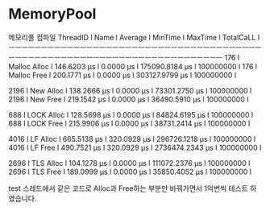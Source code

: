 # MemoryPool
메모리풀 컴파일
ThreadID      l Name              l Average                l MinTime                l MaxTime                l TotalCaLL l
ㅡㅡㅡㅡㅡㅡㅡㅡㅡㅡㅡㅡㅡㅡㅡㅡㅡㅡㅡㅡㅡㅡㅡㅡㅡㅡㅡㅡㅡㅡㅡㅡㅡㅡㅡㅡㅡㅡㅡㅡㅡㅡㅡㅡㅡㅡㅡㅡㅡㅡㅡㅡㅡㅡㅡㅡㅡㅡㅡㅡㅡㅡㅡㅡㅡㅡㅡㅡㅡㅡㅡㅡ
 176          l Malloc Alloc      l 146.6203            μs l 0.0000              μs l 175090.8184         μs l 100000000  l
 176          l Malloc Free       l 200.1771            μs l 0.0000              μs l 303127.9799         μs l 100000000  l

 2196         l New Alloc         l 138.2666            μs l 0.0000              μs l 73301.2750          μs l 100000000  l
 2196         l New Free          l 219.1542            μs l 0.0000              μs l 36490.5910          μs l 100000000  l

 688          l LOCK Alloc        l 128.5698            μs l 0.0000              μs l 84824.6195          μs l 100000000  l
 688          l LOCK Free         l 215.9906            μs l 0.0000              μs l 38731.2414          μs l 100000000  l

 4016         l LF Alloc          l 665.5138            μs l 320.0929            μs l 296726.1218         μs l 100000000  l
 4016         l LF Free           l 490.7521            μs l 320.0929            μs l 2736474.2343        μs l 100000000  l

 2696         l TLS Alloc         l 104.1278            μs l 0.0000              μs l 111072.2376         μs l 100000000  l
 2696         l TLS Free          l 189.0999            μs l 0.0000              μs l 35850.4052          μs l 100000000  l
 
 
 test 스레드에서 같은 코드로 Alloc과 Free하는 부분만 바꿔가면서 1억번씩 테스트 하였습니다.
